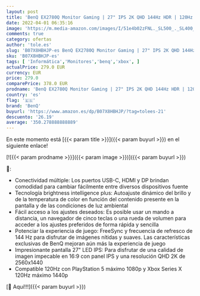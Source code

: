 ```yaml
---
layout: post
title: 'BenQ EX2780Q Monitor Gaming | 27" IPS 2K QHD 144Hz HDR | 120Hz Compatible para Xbox Series X'
date: 2022-04-01 06:35:16
image: 'https://m.media-amazon.com/images/I/51e4b02zFNL._SL500_._SL400_.jpg'
comments: true
category: ofertas
author: 'tole.es'
slug: 'B07X8HBHJP-es BenQ EX2780Q Monitor Gaming | 27" IPS 2K QHD 144Hz HDR |...'
sku: 'B07X8HBHJP-es'
tags: [ 'Informática','Monitores','benq','xbox', ]
actualPrice: 279.0 EUR
currency: EUR
price: 279.0
comparePrice: 378.0 EUR
prodname: 'BenQ EX2780Q Monitor Gaming | 27" IPS 2K QHD 144Hz HDR | 120Hz Compatible para Xbox Series X'
country: 'es'
flag: '🇪🇸'
brand: 'BenQ'
buyurl: 'https://www.amazon.es/dp/B07X8HBHJP/?tag=tolees-21'
descuento: '26.19'
average: '350.278888888889'
---
```


En este momento está [{{< param title >}}]({{< param buyurl >}}) en el siguiente enlace!

[![{{< param prodname >}}]({{< param image >}})]({{< param buyurl >}})

🔎:

- Conectividad múltiple: Los puertos USB-C, HDMI y DP brindan comodidad para cambiar fácilmente entre diversos dispositivos fuente
- Tecnología brightness intelligence plus: Autoajuste dinámico del brillo y de la temperatura de color en función del contenido presente en la pantalla y de las condiciones de luz ambiental
- Fácil acceso a los ajustes deseados: Es posible usar un mando a distancia, un navegador de cinco teclas o una rueda de volumen para acceder a los ajustes preferidos de forma rápida y sencilla
- Potenciar la experiencia de juego: FreeSync y frecuencia de refresco de 144 Hz para disfrutar de imágenes nítidas y suaves. Las características exclusivas de BenQ mejoran aún más la experiencia de juego
- Impresionante pantalla 27" LED IPS: Para disfrutar de una calidad de imagen impecable en 16:9 con panel IPS y una resolución QHD 2K de 2560x1440
- Compatible 120Hz con PlayStation 5 máximo 1080p y Xbox Series X 120Hz máximo 1440p

[🛒 Aquí!!!]({{< param buyurl >}})
